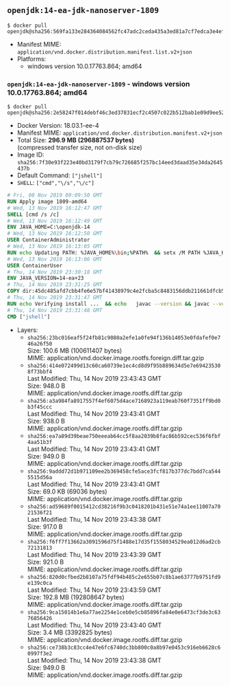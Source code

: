 ## `openjdk:14-ea-jdk-nanoserver-1809`

```console
$ docker pull openjdk@sha256:569fa133e284364084562fc47adc2ceda435a3ed81a7cf7edca3e4ef70cb88e8
```

-	Manifest MIME: `application/vnd.docker.distribution.manifest.list.v2+json`
-	Platforms:
	-	windows version 10.0.17763.864; amd64

### `openjdk:14-ea-jdk-nanoserver-1809` - windows version 10.0.17763.864; amd64

```console
$ docker pull openjdk@sha256:2e58247f014debf46c3ed37831ecf2c4507c022b512bab1e09d9ee524c4d6509
```

-	Docker Version: 18.03.1-ee-4
-	Manifest MIME: `application/vnd.docker.distribution.manifest.v2+json`
-	Total Size: **296.9 MB (296887537 bytes)**  
	(compressed transfer size, not on-disk size)
-	Image ID: `sha256:7f30e93f223e40bd3179f7cb79c726685f257bc14eed3daad35e34da2645437b`
-	Default Command: `["jshell"]`
-	`SHELL`: `["cmd","\/s","\/c"]`

```dockerfile
# Fri, 08 Nov 2019 09:09:50 GMT
RUN Apply image 1809-amd64
# Wed, 13 Nov 2019 16:12:47 GMT
SHELL [cmd /s /c]
# Wed, 13 Nov 2019 16:12:49 GMT
ENV JAVA_HOME=C:\openjdk-14
# Wed, 13 Nov 2019 16:12:50 GMT
USER ContainerAdministrator
# Wed, 13 Nov 2019 16:13:05 GMT
RUN echo Updating PATH: %JAVA_HOME%\bin;%PATH% 	&& setx /M PATH %JAVA_HOME%\bin;%PATH%
# Wed, 13 Nov 2019 16:13:06 GMT
USER ContainerUser
# Thu, 14 Nov 2019 23:30:18 GMT
ENV JAVA_VERSION=14-ea+23
# Thu, 14 Nov 2019 23:31:25 GMT
COPY dir:45dc485afd7cbb4fe6e57bf41438979c4e2fcba5c8483156ddb211661dfcb5d0 in C:\openjdk-14 
# Thu, 14 Nov 2019 23:31:47 GMT
RUN echo Verifying install ... 	&& echo   javac --version && javac --version 	&& echo   java --version && java --version
# Thu, 14 Nov 2019 23:31:48 GMT
CMD ["jshell"]
```

-	Layers:
	-	`sha256:23bc016eaf5f24fb81c9080a2efe1a0fe94f136b14053e0fdafef0e746a26f50`  
		Size: 100.6 MB (100611407 bytes)  
		MIME: application/vnd.docker.image.rootfs.foreign.diff.tar.gzip
	-	`sha256:414e072499d13c60ca60739e1ec4cd8d9f95b889634d5e7e694235308f73bbf4`  
		Last Modified: Thu, 14 Nov 2019 23:43:43 GMT  
		Size: 948.0 B  
		MIME: application/vnd.docker.image.rootfs.diff.tar.gzip
	-	`sha256:a3a984fa8917557f4ef6075d4ace7168923a119eab760f7351ff9bd0b3f45ccc`  
		Last Modified: Thu, 14 Nov 2019 23:43:41 GMT  
		Size: 938.0 B  
		MIME: application/vnd.docker.image.rootfs.diff.tar.gzip
	-	`sha256:ea7a89d39beae750eeeab64cc5f8aa2039b8fac86b592cec536f6fbf4aa51b3f`  
		Last Modified: Thu, 14 Nov 2019 23:43:41 GMT  
		Size: 949.0 B  
		MIME: application/vnd.docker.image.rootfs.diff.tar.gzip
	-	`sha256:9addd72d1b971109ee2b369458cfe5ace3fcf817b377dc7bdd7ca5445515d56a`  
		Last Modified: Thu, 14 Nov 2019 23:43:41 GMT  
		Size: 69.0 KB (69036 bytes)  
		MIME: application/vnd.docker.image.rootfs.diff.tar.gzip
	-	`sha256:ad59689f0015412cd38216f9b3c0418201b431e51e74a1ee11007a7021536f21`  
		Last Modified: Thu, 14 Nov 2019 23:43:38 GMT  
		Size: 917.0 B  
		MIME: application/vnd.docker.image.rootfs.diff.tar.gzip
	-	`sha256:f6ff7f13662a3091596d75f1488e17d35f1558034529ea012d6ad2cb72131813`  
		Last Modified: Thu, 14 Nov 2019 23:43:39 GMT  
		Size: 921.0 B  
		MIME: application/vnd.docker.image.rootfs.diff.tar.gzip
	-	`sha256:820d0cfbed2b8107a75fdf94b485c2e655b07c8b1ae63777b9751fd9e139c0ca`  
		Last Modified: Thu, 14 Nov 2019 23:43:59 GMT  
		Size: 192.8 MB (192808647 bytes)  
		MIME: application/vnd.docker.image.rootfs.diff.tar.gzip
	-	`sha256:9ca15014b1e6a77ae2254e1ceb0e5cb85896fa84e0e6473cf3de3c6376856426`  
		Last Modified: Thu, 14 Nov 2019 23:43:40 GMT  
		Size: 3.4 MB (3392825 bytes)  
		MIME: application/vnd.docker.image.rootfs.diff.tar.gzip
	-	`sha256:ce738b3c83cc4e47e6fc6740dc3bb800c0a8b97e0453c916eb6628c60997f3e2`  
		Last Modified: Thu, 14 Nov 2019 23:43:38 GMT  
		Size: 949.0 B  
		MIME: application/vnd.docker.image.rootfs.diff.tar.gzip
